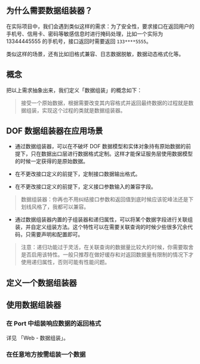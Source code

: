 <!-- toc -->

## 为什么需要数据组装器？

在实际项目中，我们会遇到类似这样的需求：为了安全性，要求接口在返回用户的手机号、信用卡、密码等敏感信息时进行掩码处理，比如一个实际为 13344445555 的手机号，接口返回时需要返回 `133****5555`。

类似这样的场景，还有比如旧格式兼容、日志数据脱敏，数据动态格式化等。

## 概念

把以上需求抽象出来，我们定义「数据组装」的概念如下：

> 接受一个原始数据，根据需要改变其内容格式并返回最终数据的过程就是数据组装，实现这个过程的类就是数据组装器。

## DOF 数据组装器在应用场景

- 通过数据组装器，可以在不破坏 DOF 数据模型和实体对象持有原始数据的前提下，只在数据出口层进行数据格式定制。这样才能保证服务层使用数据模型的时候一定获得的是原始数据。

- 在不更改接口定义的前提下，定制接口数据输出格式。

- 在不更改接口定义的前提下，定义接口参数输入的兼容字段。

> 数据组装器：你再也不用纠结接口参数和返回值到底时候应该驼峰法还是下划线风格了，我都可以兼容。

- 通过数据组装器内置的子组装器和递归属性，可以将某个数据字段进行关联组装，并自定义组装方法。这个特性可以在需要关联查询的时候少些很多冗余代码，只需要声明和配置即可。

> 注意：递归功能过于灵活，在关联查询的数据量比较大的时候，你需要取舍是否启用该特性。一般只推荐在做好缓存和对返回数据量有限制的情况下才使用递归属性，否则可能有性能问题。

## 定义一个数据组装器

## 使用数据组装器

### 在 Port 中组装响应数据的返回格式

详见 「Web - 数据组装」。

### 在任意地方按需组装一个数据
